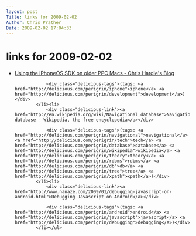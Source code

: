 ```yaml
---
layout: post
Title: links for 2009-02-02  
Author: Chris Prather
Date: 2009-02-02 17:04:33
---
```


# links for 2009-02-02
<ul class="delicious"><li>
                <div class="delicious-link"><a href="http://www.chrishardie.com/blog/2009/01/using-the-iphoneos-sdk-on-older-ppc-macs.html">Using the iPhoneOS SDK on older PPC Macs - Chris Hardie&#039;s Blog</a></div>
                
                <div class="delicious-tags">(tags: <a href="http://delicious.com/perigrin/iphone">iphone</a> <a href="http://delicious.com/perigrin/development">development</a>)</div>
            </li><li>
                <div class="delicious-link"><a href="http://en.wikipedia.org/wiki/Navigational_database">Navigational database - Wikipedia, the free encyclopedia</a></div>
                
                <div class="delicious-tags">(tags: <a href="http://delicious.com/perigrin/navigational">navigational</a> <a href="http://delicious.com/perigrin/tech">tech</a> <a href="http://delicious.com/perigrin/database">database</a> <a href="http://delicious.com/perigrin/wikipedia">wikipedia</a> <a href="http://delicious.com/perigrin/theory">theory</a> <a href="http://delicious.com/perigrin/rdbms">rdbms</a> <a href="http://delicious.com/perigrin/db">db</a> <a href="http://delicious.com/perigrin/tree">tree</a> <a href="http://delicious.com/perigrin/xpath">xpath</a>)</div>
            </li><li>
                <div class="delicious-link"><a href="http://www.nanaze.com/2009/01/debugging-javascript-on-android.html">Debugging Javascript on Android</a></div>
                
                <div class="delicious-tags">(tags: <a href="http://delicious.com/perigrin/android">android</a> <a href="http://delicious.com/perigrin/javascript">javascript</a> <a href="http://delicious.com/perigrin/debugging">debugging</a>)</div>
            </li></ul>
